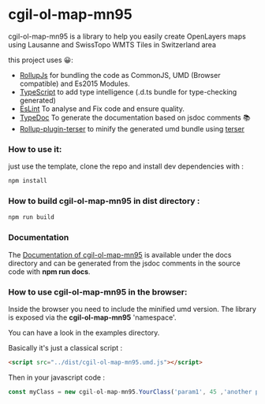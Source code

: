 # cgil-ol-map-mn95


cgil-ol-map-mn95 is a library to help you easily create OpenLayers maps using Lausanne and SwissTopo WMTS Tiles in Switzerland area

this project uses 😀:
* [RollupJs](https://rollupjs.org/) for bundling the code as CommonJS, UMD (Browser compatible) and Es2015 Modules.
* [TypeScript](https://www.typescriptlang.org/) to add type intelligence (.d.ts bundle for type-checking generated)
* [EsLint](https://eslint.org/) To analyse and Fix code and ensure quality.
* [TypeDoc](https://typedoc.org/) To generate the documentation based on jsdoc comments 📚
* [Rollup-plugin-terser](https://github.com/TrySound/rollup-plugin-terser) to minify the generated umd bundle  using [terser](https://github.com/fabiosantoscode/terser)


### How to use it:
just use the template, clone the repo and install dev dependencies with : 
```bash
npm install
```

### How to build cgil-ol-map-mn95 in dist directory : 
```bash
npm run build
```

### Documentation

The [Documentation of cgil-ol-map-mn95](https://lao-tseu-is-alive.github.io/cgil-typescript-lib-template/docs/) 
is available under the docs directory and can be 
generated from  the jsdoc comments in the source code with **npm run docs**.  



### How to use cgil-ol-map-mn95 in the browser:
Inside the browser you need to include the minified umd version.
The library is exposed via the **cgil-ol-map-mn95** 'namespace'.

You can have a look in the examples directory.

Basically it's just a classical script :
```html
<script src="../dist/cgil-ol-map-mn95.umd.js"></script>
```

Then in your javascript code :

```javascript
const myClass = new cgil-ol-map-mn95.YourClass('param1', 45 ,'another parameter to your constructor')

```
